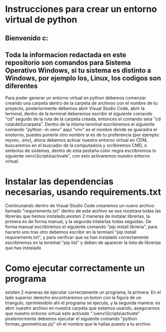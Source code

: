 # Instrucciones para crear un entorno virtual de python
## Bienvenido c:
## Toda la informacion redactada en este repositorio son comandos para Sistema Operativo Windows, si tu sistema es distinto a Windows, por ejemplo Ios, Linux, los codigos son diferentes 
Para poder generar un entorno virtual en python debemos comenzar creando una carpeta dentro de la carpeta de archivos con el nombre de tu proyecto, posteriormente debemos abrir Visual Studio Code,  abrir la terminal, dentro de la terminal deberemos escribir el siguiente comando "cd" seguido de la ruta de la carpeta  creada, entonces el comando sera "cd ruta\de\tucarpeta". Dentro de la misma terminal escribiremos el siguiente comando "python -m venv" aqui "vnv" es el nombre donde se guaradra el enotorno, puedes ponerle otro nombre si es de tu preferencia (por ejemplo: myvnv, .env), ahora debemos activar nuestro entorno virtual en CDM, buscaremos en el buscador de la computadora y scribiremos CMD, o simbolos de sistemas, dentro de esta pestaña color negra escribiremos lo siguiente venv\Scripts\activate", con esto activaremos nuestro entorno virtual. 

# Instalar las dependencias necesarias, usando requirements.txt
Continunando dentro de Visual Studio Code crearemos un nuevo archivo llamado "requirements.txt" dentro de este archivo se nos mostrara todas las librerias que hemos instalado,existen 2 maneras de instalar librerias, la primera es de forma manual, y la segunda intalarlas todas seguidas. De forma manual escribiremos el siguiente comando "pip install libreria", para hacerlo uno tras otro debemos escribir en la termianl "pip install requirements.txt", y para verificar que se han instalado correctamente escribiremos en la terminal "pip list" y deben de aparecer la lista de librerias que has instalado 

# Como ejecutar correctamente un programa 
existen 2 maneras de ejecutar correctamente un programa, la primera: En el lado superior derecho encontraremos un boton con la figura de un triangulo, oprimiendolo ahi el programa se ejecuta, y la segunda manera: es abrir nuestro archivo en nuestra carpeta que estamos usando, asegurarnos que nuestro entorno virtual este activado ".\venv\Scripts\activate" posteriormente debemos ejecutar el siguiente comando "python formas_geometricas.py" oh el nombre que le hallas puesto a tu archivo 